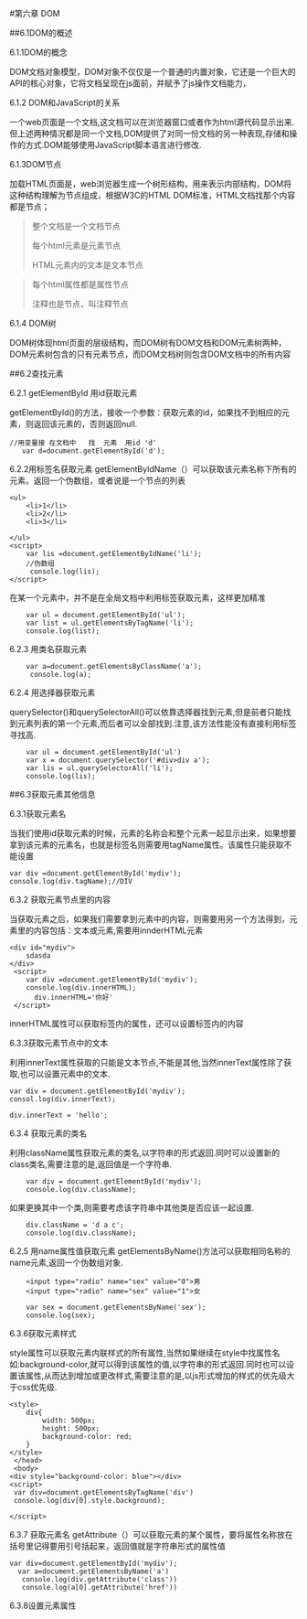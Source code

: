 #第六章  DOM

##6.1DOM的概述

6.1.1DOM的概念

DOM文档对象模型，DOM对象不仅仅是一个普通的内置对象，它还是一个巨大的API的核心对象，它将文档呈现在js面前，并赋予了js操作文档能力，

6.1.2  DOM和JavaScript的关系

一个web页面是一个文档,这文档可以在浏览器窗口或者作为html源代码显示出来.但上述两种情况都是同一个文档,DOM提供了对同一份文档的另一种表现,存储和操作的方式.DOM能够使用JavaScript脚本语言进行修改.


6.1.3DOM节点

加载HTML页面是，web浏览器生成一个树形结构，用来表示内部结构，DOM将这种结构理解为节点组成，根据W3C的HTML DOM标准，HTML文档找那个内容都是节点；

>整个文档是一个文档节点
>
>每个html元素是元素节点
>
>HTML元素内的文本是文本节点

>每个html属性都是属性节点   
> 
>注释也是节点，叫注释节点


6.1.4  DOM树

DOM树体现html页面的层级结构，而DOM树有DOM文档和DOM元素树两种，DOM元素树包含的只有元素节点，而DOM文档树则包含DOM文档中的所有内容

##6.2查找元素

6.2.1 getElementById 用id获取元素

getElementById()的方法，接收一个参数：获取元素的id，如果找不到相应的元素，则返回该元素的，否则返回null.

    //用变量接 在文档中   找  元素  用id 'd'
       var d=document.getElementById('d');

6.2.2用标签名获取元素
getElementByIdName（）可以获取该元素名称下所有的元素。返回一个伪数组，或者说是一个节点的列表

    <ul>
        <li>1</li>
        <li>2</li>
        <li>3</li>

    </ul>
    <script>
        var lis =document.getElementByIdName('li');
        //伪数组
         console.log(lis);
    </script>

在某一个元素中，并不是在全局文档中利用标签获取元素，这样更加精准

        var ul = document.getElementById('ul');
        var list = ul.getElementsByTagName('li');
        console.log(list);


6.2.3 用类名获取元素

		var a=document.getElementsByClassName('a');
         console.log(a);


6.2.4 用选择器获取元素

querySelector()和querySelectorAll()可以依靠选择器找到元素,但是前者只能找到元素列表的第一个元素,而后者可以全部找到.注意,该方法性能没有直接利用标签寻找高.

        var ul = document.getElementById('ul')
        var x = document.querySelector('#div>div a');
        var lis = ul.querySelectorAll('li');
        console.log(lis);




##6.3获取元素其他信息


6.3.1获取元素名

当我们使用id获取元素的时候，元素的名称会和整个元素一起显示出来，如果想要拿到该元素的元素名，也就是标签名则需要用tagName属性。该属性只能获取不能设置

    var div =document.getElementById('mydiv');
    console.log(div.tagName);//DIV




6.3.2 获取元素节点里的内容
 
当获取元素之后，如果我们需要拿到元素中的内容，则需要用另一个方法得到，元素里的内容包括：文本或元素,需要用innderHTML元素

    <div id="mydiv">
        sdasda
    </div>
     <script>
        var div =document.getElementById('mydiv');
        console.log(div.innerHTML);
          div.innerHTML='你好'
     </script>

innerHTML属性可以获取标签内的属性，还可以设置标签内的内容




6.3.3获取元素节点中的文本	 
    
利用innerText属性获取的只能是文本节点,不能是其他,当然innerText属性除了获取,也可以设置元素中的文本. 
    
	var div = document.getElementById('mydiv');
	consol.log(div.innerText);

	div.innerText = 'hello';

6.3.4  获取元素的类名

利用className属性获取元素的类名,以字符串的形式返回.同时可以设置新的class类名,需要注意的是,返回值是一个字符串.

        var div = document.getElementById('mydiv');
        console.log(div.className);

如果更换其中一个类,则需要考虑该字符串中其他类是否应该一起设置.

        div.className = 'd a c';
        console.log(div.className);

6.2.5 用name属性值获取元素
getElementsByName()方法可以获取相同名称的name元素,返回一个伪数组对象.

        <input type="radio" name="sex" value="0">男 
        <input type="radio" name="sex" value="1">女
    
        var sex = document.getElementsByName('sex');
        console.log(sex);
 
6.3.6获取元素样式


style属性可以获取元素内联样式的所有属性,当然如果继续在style中找属性名如:background-color,就可以得到该属性的值,以字符串的形式返回.同时也可以设置该属性,从而达到增加或更改样式,需要注意的是,以js形式增加的样式的优先级大于css优先级.

    <style>
        div{
            width: 500px;
            height: 500px;
            background-color: red;
        }
    </style>
     </head>
     <body>
    <div style="background-color: blue"></div>
    <script>
     var div=document.getElementsByTagName('div')
     console.log(div[0].style.background);
    
    </script>

6.3.7 获取元素名
getAttribute（）可以获取元素的某个属性，要将属性名称放在括号里记得要用引号括起来，返回值就是字符串形式的属性值

    var div=document.getElementById('mydiv');
      var a=document.getElementsByName('a')
       console.log(div.getAttribute('class'))
       console.log(a[0].getAttribute('href'))

6.3.8设置元素属性

 